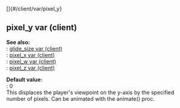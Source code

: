 []{#/client/var/pixel_y}    
## pixel_y var (client)    
**See also:**    
:   [glide_size var (client)](ref/client/var/glide_size)    
:   [pixel_x var (client)](ref/client/var/pixel_x)    
:   [pixel_w var (client)](ref/client/var/pixel_w)    
:   [pixel_z var (client)](ref/client/var/pixel_z)    
<!-- -->    
**Default value:**    
:   0    
This displaces the player\'s viewpoint on the y-axis by the specified    
number of pixels. Can be animated with the animate() proc.  